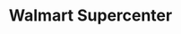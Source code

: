 ---
title: "Walmart Supercenter"
url: /omaha/walmart-supercenter-wright-street/
shop: supermarket
---